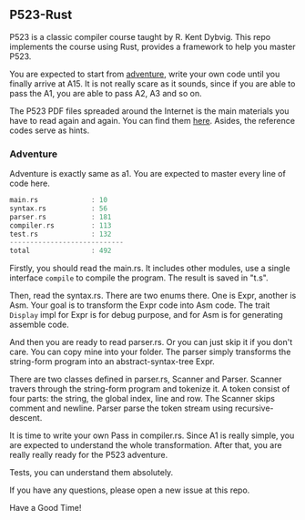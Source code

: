 ## P523-Rust


P523 is a classic compiler course taught by R. Kent Dybvig. This repo implements the course using Rust, provides a framework to help you master P523.

You are expected to start from [adventure](./adventure), write your own code until you finally arrive at A15. It is not really scare as it sounds, since if you are able to pass the A1, you are able to pass A2, A3 and so on.

The P523 PDF files spreaded around the Internet is the main materials you have to read again and again. You can find them [here](https://github.com/Booob/P523). Asides, the reference codes serve as hints. 


### Adventure

Adventure is exactly same as a1. You are expected to master every line of code here.

```rs
main.rs             : 10
syntax.rs           : 56
parser.rs           : 181
compiler.rs         : 113
test.rs             : 132
----------------------------
total               : 492
```


Firstly, you should read the main.rs. It includes other modules, use a single interface `compile` to compile the program. The result is saved in "t.s".

Then, read the syntax.rs. There are two enums there. One is Expr, another is Asm. Your goal is to transform the Expr code into Asm code. The trait `Display` impl for Expr is for debug purpose, and for Asm is for generating assemble code.

And then you are ready to read parser.rs. Or you can just skip it if you don't care. You can copy mine into your folder. The parser simply transforms the string-form program into an abstract-syntax-tree Expr.

There are two classes defined in parser.rs, Scanner and Parser. Scanner travers through the string-form program and tokenize it. A token consist of four parts: the string, the global index, line and row. The Scanner skips comment and newline. Parser parse the token stream using recursive-descent.

It is time to write your own Pass in compiler.rs. Since A1 is really simple, you are expected to understand the whole transformation. After that, you are really really ready for the P523 adventure.

Tests, you can understand them absolutely.

If you have any questions, please open a new issue at this repo.

Have a Good Time!
